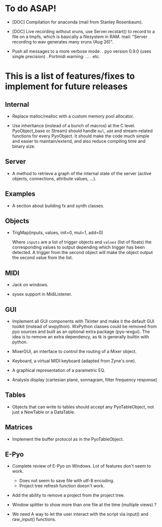 To do ASAP!
===========

- [DOC] Compilation for anaconda (mail from Stanley Rosenbaum).

- [DOC] Live recording without xruns, use Server.recstart() to record to a
  file on a tmpfs, which is basically a filesystem in RAM.
  mail: "Server recording to wav generates many xruns (Aug 26)".

- Push all messages to a more verbose mode.
    . pyo version 0.9.0 (uses single precision)
    . Portmidi warning: ...
    . etc.

This is a list of features/fixes to implement for future releases
=================================================================

Internal
--------

- Replace malloc/realloc with a custom memory pool allocator.

- Use inheritance (instead of a bunch of macros) at the C level. 
  PyoObject_base or Stream) should handle `mul`, `add` and 
  stream-related functions for every PyoObject. It should make the 
  code much simple and easier to maintain/extend, and also reduce 
  compiling time and binary size.

Server
------

- A method to retrieve a graph of the internal state of the server 
  (active objects, connections, attribute values, ...).

Examples
--------

- A section about building fx and synth classes.

Objects
-------

- TrigMap(inputs, values, init=0, mul=1, add=0)

  Where `inputs` are a list of trigger objects and `values` (list of floats) 
  the corresponding values to output depending which trigger has been detected.
  A trigger from the second object will make the object output the second value
  from the list.

MIDI
----

- Jack on windows.

- sysex support in MidiListener.

GUI
---

- Implement all GUI components with Tkinter and make it the default GUI
  toolkit (instead of wxpython). WxPython classes could be removed from
  pyo sources and built as an optional extra package (pyo-wxgui). The idea
  is to remove an extra dependency, as tk is generally builtin with python.

- MixerGUI, an interface to control the routing of a Mixer object.

- Keyboard, a virtual MIDI keyboard (adapted from Zyne's one).

- A graphical representation of a parametric EQ.

- Analysis display (cartesian plane, sonnagram, filter frequency response)

Tables
------

- Objects that can write to tables should accept any PyoTableObject,
  not just a NewTable or a DataTable.

Matrices
--------

- Implement the buffer protocol as in the PyoTableObject.

E-Pyo
-----

- Complete review of E-Pyo on Windows. Lot of features don't seem to work.
    - Does not seem to save file with utf-8 encoding.
    - Project tree refresh function doesn't work.

- Add the ability to remove a project from the project tree.

- Window splitter to show more than one file at the time (multiple 
  views) ?

- We need A way to let the user interact with the script via input() 
  and raw_input() functions.
